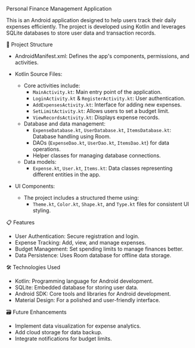 Personal Finance Management Application

This is an Android application designed to help users track their daily expenses efficiently. The project is developed using Kotlin and leverages SQLite databases to store user data and transaction records. 

 📂 Project Structure
- AndroidManifest.xml: Defines the app's components, permissions, and activities.
- Kotlin Source Files:
  - Core activities include:
    - `MainActivity.kt`: Main entry point of the application.
    - `LoginActivity.kt` & `RegisterActivity.kt`: User authentication.
    - `AddExpensesActivity.kt`: Interface for adding new expenses.
    - `SetLimitActivity.kt`: Allows users to set a budget limit.
    - `ViewRecordsActivity.kt`: Displays expense records.
  - Database and data management:
    - `ExpenseDatabase.kt`, `UserDatabase.kt`, `ItemsDatabase.kt`: Database handling using Room.
    - DAOs (`ExpenseDao.kt`, `UserDao.kt`, `ItemsDao.kt`) for data operations.
    - Helper classes for managing database connections.
  - Data models:
    - `Expense.kt`, `User.kt`, `Items.kt`: Data classes representing different entities in the app.

- UI Components:
  - The project includes a structured theme using:
    - `Theme.kt`, `Color.kt`, `Shape.kt`, and `Type.kt` files for consistent UI styling.

📋 Features
- User Authentication: Secure registration and login.
- Expense Tracking: Add, view, and manage expenses.
- Budget Management: Set spending limits to manage finances better.
- Data Persistence: Uses Room database for offline data storage.

🛠️ Technologies Used
- Kotlin: Programming language for Android development.
- SQLite: Embedded database for storing user data.
- Android SDK: Core tools and libraries for Android development.
- Material Design: For a polished and user-friendly interface.


 🗃️ Future Enhancements
- Implement data visualization for expense analytics.
- Add cloud storage for data backup.
- Integrate notifications for budget limits.
